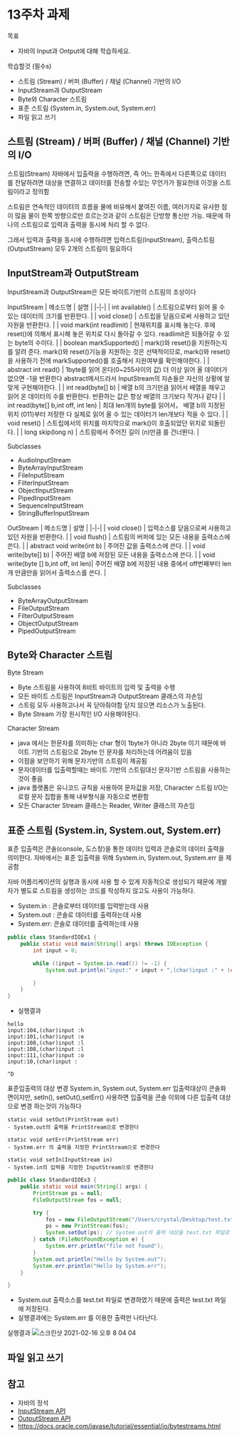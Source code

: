 
# 13주차 과제
목표
- 자바의 Input과 Ontput에 대해 학습하세요.

학습할것 (필수s)
- 스트림 (Stream) / 버퍼 (Buffer) / 채널 (Channel) 기반의 I/O
- InputStream과 OutputStream
- Byte와 Character 스트림
- 표준 스트림 (System.in, System.out, System.err)
- 파일 읽고 쓰기

## 스트림 (Stream) / 버퍼 (Buffer) / 채널 (Channel) 기반의 I/O
스트림(Stream) 자바에서 입출력을 수행하려면, 즉 어느 한족에서 다른쪽으로 데이터를 전달하려면 대상을 연결하고 데이터를 전송할 수있는 무언가가 필요한데 이것을 스트림이라고 정의함

스트림은 연속적인 데이텨의 흐름을 물에 비유해서 붙여진 이름, 여러가지로 유사한 점이 많음
물이 한쪽 방향으로만 흐르는것과 같이 스트림은 단방향 통신만 가능. 때문에 하나의 스트림으로 입력과 출력을 동시에 처리 할 수 없다.

그래서 입력과 출력을 동시에 수행하려면 입력스트림(InputStream), 출력스트림(OutputStream) 모두 2개의 스트림이 필요하다

## InputStream과 OutputStream
InputStream과 OutputStream은 모든 바이트기반의 스트림의 조상이다
 
InputStream
 | 메소드명  | 설명 |
|-|-|
| int available() | 스트림으로부터 읽어 올 수 있는 데이터의 크기를 반환한다. |
| void close() | 스트립을 닫음으로써 사용하고 있던 자원을 반환한다. |
| void mark(int readlimit) | 현재위치를 표시해 놓는다. 후에 reset()에 의해서 표시해 놓은 위치로 다시 돌아갈 수 있다. readlimit은 되돌아갈 수 있는 byte의 수이다. |
| boolean markSupported() | mark()와 reset()을 지원하는지를 알려 준다. mark()와 reset()기능을 지원하는 것은 선택적이므로, mark()와 reset()을 사용하기 전에 markSupported()를 호출해서 지원여부를 확인해야한다. |
| abstract int read() | 1byte를 읽어 온다(0~255사이의 값) 더 이상 읽어 올 데이터가 없으면 -1을 반환한다 abstract메서드라서 InputStream의 자손들은 자신의 상황에 알맞게 구현해야한다. |
| int read(byte[] b) | 배열 b의 크기만큼 읽어서 배열을 채우고 읽어 온 데이터의 수를 반환한다. 반환하는 값은 항상 배열의 크기보다 작거나 같다 |
| int read(byte[] b,int off, int len) | 최대 len개의 byte를 읽어서， 배열 b의 지정된 위치 (011)부터 저장한 다 실제로 읽어 올 수 있는 데이터가 len개보다 적을 수 있다. |
| void reset() | 스트립에서의 위치를 마지막으로 mark()이 호출되었던 위치로 되돌린다. |
| long skip(long n) | 스트림에서 주어진 길이 (n)만큼 를 건너뛴다. |


Subclasses
- AudioInputStream
- ByteArrayInputStream
- FileInputStream
- FilterInputStream
- ObjectInputStream
- PipedInputStream
- SequenceInputStream
- StringBufferInputStream

OutStream
 | 메소드명  | 설명 |
|-|-|
| void close() | 입력소스를 닫음으로써 사용하고 있던 자원을 반환한다. |
| void flush() | 스트림의 버퍼에 있는 모든 내용을 출력소스에 쓴다. |
| abstract void write(int b) | 주어진 값을 출력소스에 쓴다. |
| void write(byte[] b) | 주어진 배열 b에 저장된 모든 내용을 출력소스에 쓴다. |
| void write(byte [] b,int off, int len)| 주어진 배열 b에 저장된 내용 중에서 off번째부터 len개 만큼만을 읽어서 출력소스를 쓴다. |


Subclasses
- ByteArrayOutputStream
- FileOutputStream
- FilterOutputStream
- ObjectOutputStream
- PipedOutputStream
## Byte와 Character 스트림
Byte Stream
- Byte 스트림을 사용하여 8비트 바이트의 입력 및 출력을 수행
- 모든 바이트 스트림은 InputStream과 OutputStream 클래스의 자손임
- 스트림 모두 사용하고나서 꼭 닫아줘야함 닫지 않으면 리소스가 노출된다.
- Byte Stream 가장 원시적인 I/O 사용해야된다.

Character Stream
- java 에서는 한문자를 의미하는 char 형이 1byte가 아니라 2byte 이기 때문에 바이트 기반의 스트림으로 2byte 인 문자를 처리하는데 어려움이 있음
- 이점을 보안하기 위해 문자기반의 스트림이 제공됨 
- 문자데이터를 입출력할때는 바이트 기반의 스트림대신 문자기반 스트림을 사용하는것이 좋음
- java 플랫폼은 유니코드 규칙을 사용하여 문자값을 저장, Character 스트림 I/O는 로컬 문자 집합을 통해 내부형식을 자동으로 변환함
- 모든 Character Stream 클래스는  Reader,  Writer 클래스의 자손임



## 표준 스트림 (System.in, System.out, System.err)
표준 입출력은 콘솔(console, 도스창)을 통한 데이터 입력과 콘솔로의 데이터 출력을 의미한다.
자바에서는 표준 입출력을 위해 System.in, System.out, System.err 을 제공함

자바 어플리케이션의 실행과 동시에 사용 할 수 있게 자동적으로 생성되기 때문에 개발자가 별도로 스트림을 생성하는 코드를 작성하지 않고도 사용이 가능하다.

- System.in :  콘솔로부터 데이터를 입력받는데 사용
- System.out : 콘솔로 데이터를 출력하는데 사용
- System.err: 콘솔로 데이터를 출력하는데 사용

~~~java
public class StandardIOEx1 {
    public static void main(String[] args) throws IOException {
        int input = 0;

        while ((input = System.in.read()) != -1) {
            System.out.println("input:" + input + ",(char)input :" + (char) input);

        }
    }
}
~~~

- 실행결과
~~~
hello
input:104,(char)input :h
input:101,(char)input :e
input:108,(char)input :l
input:108,(char)input :l
input:111,(char)input :o
input:10,(char)input :

^D
~~~

표준입출력의 대상 변경
System.in, System.out, System.err  입출력대상이 콘솔화면이지만, setIn(), setOut(),setErr() 사용하면 입출력을 콘솔 이외에 다른 입출력 대상으로 변경 하는것이 가능하다

~~~
static void setOut(PrintStream out)
- System.out의 출력을 PrintStream으로 변경한다

static void setErr(PrintStream err)
- System.err 의 출력을 지정한 PrintStream으로 변경한다
  
static void setIn(InputStream in)
- System.in의 입력을 지정한 InputStream으로 변경한다
~~~

~~~java
public class StandardIOEx3 {
    public static void main(String[] args) {
        PrintStream ps = null;
        FileOutputStream fos = null;

        try {
            fos = new FileOutputStream("/Users/crystal/Desktop/test.txt");
            ps = new PrintStream(fos);
            System.setOut(ps); // System.out의 출력 대상을 test.txt 파일로 변경
        } catch (FileNotFoundException e) {
            System.err.println("file not found");
        }
        System.out.println("Hello by System.out");
        System.err.println("Hello by System.err");
    }

}
~~~
- System.out 출력소스를 test.txt 파일로 변경하였기 때문에 출력은 test.txt 파일에 저장된다.
- 실행결과에는 System.err 를 이용한 출력만 나타난다.

실행결과
![스크린샷 2021-02-16 오후 8 04 04](https://user-images.githubusercontent.com/38197944/108054631-42039800-7092-11eb-807a-11a9d0df9459.png)


## 파일 읽고 쓰기

## 참고 
- 자바의 정석
- [InputStream API](https://docs.oracle.com/javase/7/docs/api/java/io/InputStream.html) 
- [OutputStream API](https://docs.oracle.com/javase/7/docs/api/java/io/OutputStream.html)
- https://docs.oracle.com/javase/tutorial/essential/io/bytestreams.html
